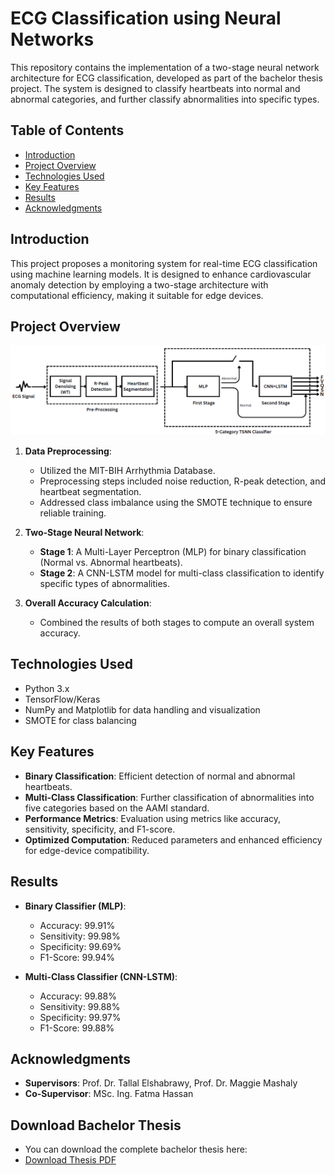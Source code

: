 
# ECG Classification using Neural Networks

This repository contains the implementation of a two-stage neural network architecture for ECG classification, 
developed as part of the bachelor thesis project. The system is designed to classify heartbeats into normal and abnormal categories, 
and further classify abnormalities into specific types.

## Table of Contents
- [Introduction](#introduction)
- [Project Overview](#project-overview)
- [Technologies Used](#technologies-used)
- [Key Features](#key-features)
- [Results](#results)
- [Acknowledgments](#acknowledgments)

## Introduction
This project proposes a monitoring system for real-time ECG classification using machine learning models. 
It is designed to enhance cardiovascular anomaly detection by employing a two-stage architecture with computational efficiency, making it suitable for edge devices.

## Project Overview
![Model Architecture](TSNN.PNG)
1. **Data Preprocessing**:
   - Utilized the MIT-BIH Arrhythmia Database.
   - Preprocessing steps included noise reduction, R-peak detection, and heartbeat segmentation.
   - Addressed class imbalance using the SMOTE technique to ensure reliable training.

2. **Two-Stage Neural Network**:
   - **Stage 1**: A Multi-Layer Perceptron (MLP) for binary classification (Normal vs. Abnormal heartbeats).
   - **Stage 2**: A CNN-LSTM model for multi-class classification to identify specific types of abnormalities.

3. **Overall Accuracy Calculation**:
   - Combined the results of both stages to compute an overall system accuracy.

## Technologies Used
- Python 3.x
- TensorFlow/Keras
- NumPy and Matplotlib for data handling and visualization
- SMOTE for class balancing

## Key Features
- **Binary Classification**: Efficient detection of normal and abnormal heartbeats.
- **Multi-Class Classification**: Further classification of abnormalities into five categories based on the AAMI standard.
- **Performance Metrics**: Evaluation using metrics like accuracy, sensitivity, specificity, and F1-score.
- **Optimized Computation**: Reduced parameters and enhanced efficiency for edge-device compatibility.

## Results
- **Binary Classifier (MLP)**:
  - Accuracy: 99.91%
  - Sensitivity: 99.98%
  - Specificity: 99.69%
  - F1-Score: 99.94%

- **Multi-Class Classifier (CNN-LSTM)**:
  - Accuracy: 99.88%
  - Sensitivity: 99.88%
  - Specificity: 99.97%
  - F1-Score: 99.88%

## Acknowledgments
- **Supervisors**: Prof. Dr. Tallal Elshabrawy, Prof. Dr. Maggie Mashaly
- **Co-Supervisor**: MSc. Ing. Fatma Hassan


## Download Bachelor Thesis
- You can download the complete bachelor thesis here:
- [Download Thesis PDF](Alaa_ShamsEldin_Thesis.pdf)
